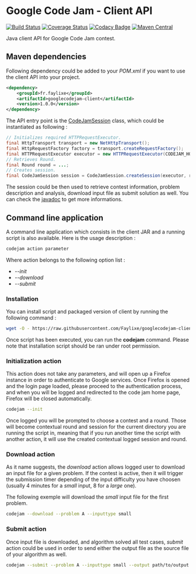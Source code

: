 # Google Code Jam - Client API

[![Build Status](https://travis-ci.org/Faylixe/googlecodejam-client.svg)](https://travis-ci.org/Faylixe/googlecodejam-client) [![Coverage Status](https://coveralls.io/repos/Faylixe/googlecodejam-client/badge.svg?branch=master&service=github)](https://coveralls.io/github/Faylixe/googlecodejam-client?branch=master) [![Codacy Badge](https://api.codacy.com/project/badge/grade/a69abad9e6d14c81b62b9deeb99b8e7d)](https://www.codacy.com/app/Faylixe/googlecodejam-client) [![Maven Central](https://maven-badges.herokuapp.com/maven-central/fr.faylixe/googlecodejam-client/badge.svg)](https://maven-badges.herokuapp.com/maven-central/fr.faylixe/googlecodejam-client)

Java client API for Google Code Jam contest.

## Maven dependencies

Following dependency could be added to your *POM.xml* if you want to use the client API into your project.

```xml
<dependency>
    <groupId>fr.faylixe</groupId>
    <artifactId>googlecodejam-client</artifactId>
    <version>1.0.0</version>
</dependency>
```
The API entry point is the [CodeJamSession](http://faylixe.fr/googlecodejam-client/apidocs/fr/faylixe/googlecodejam/client/CodeJamSession.html) class, which could be instantiated as following :

```java
// Initializes required HTTPRequestExecutor.
final HttpTransport transport = new NetHttpTransport();
final HttpRequestFactory factory = transport.createRequestFactory();
final HTTPRequestExecutor executor = new HTTPRequestExecutor(CODEJAM_HOSTNAME, factory);
// Retrieves Round.
final Round round = ...;
// Creates session.
final CodeJamSession session = CodeJamSession.createSession(executor, round);
```

The session could be then used to retrieve contest information, problem description and analysis, download input file
as submit solution as well. You can check the [javadoc](http://faylixe.fr/googlecodejam-client/apidocs) to get more informations.

## Command line application

A command line application which consists in the client JAR and a running script is also available. Here is the usage description :

```bash
codejam action parameter
```

Where action belongs to the following option list :

* *--init*
* *--download*
* *--submit*

### Installation

You can install script and packaged version of client by running the following command :

```bash
wget -O - https://raw.githubusercontent.com/Faylixe/googlecodejam-client/master/scripts/install | bash
```

Once script has been executed, you can run the **codejam** command. Please note that installation script should be ran under root permission.

### Initialization action

This action does not take any parameters, and will open up a Firefox instance
in order to authenticate to Google services. Once Firefox is opened and the login page loaded,
please proceed to the authentication process, and when you will be logged and redirected
to the code jam home page, Firefox will be closed automatically.

```bash
codejam --init
```

Once logged you will be prompted to choose a contest and a round. Those will become contextual round and session
for the current directory you are running the script in, meaning that if you run another time the script with another
action, it will use the created contextual logged session and round.

### Download action

As it name suggests, the *download* action allows logged user to download an input file for a given problem.
If the contest is active, then it will trigger the submission timer depending of the input difficulty you have
choosen (usually 4 minutes for a *small* input, 8 for a *large* one).

The following exemple will download the *small* input file for the first problem.

```bash
codejam --download --problem A --inputtype small
```

### Submit action

Once input file is downloaded, and algorithm solved all test cases, *submit* action could be used in order
to send either the output file as the source file of your algorithm as well.

```bash
codejam --submit --problem A --inputtype small --output path/to/output --sourcefile path/to/sourcefile
```
